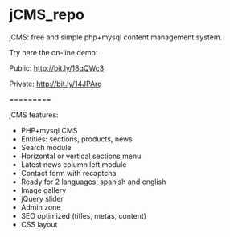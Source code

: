 jCMS_repo
=========

jCMS: free and simple php+mysql content management system.

Try here the on-line demo:

Public: http://bit.ly/18qQWc3

Private: http://bit.ly/14JPArq

=========

jCMS features:

- PHP+mysql CMS
- Entities: sections, products, news
- Search module
- Horizontal or vertical sections menu
- Latest news column left module
- Contact form with recaptcha
- Ready for 2 languages: spanish and english
- Image gallery
- jQuery slider
- Admin zone
- SEO optimized (titles, metas, content)
- CSS layout
